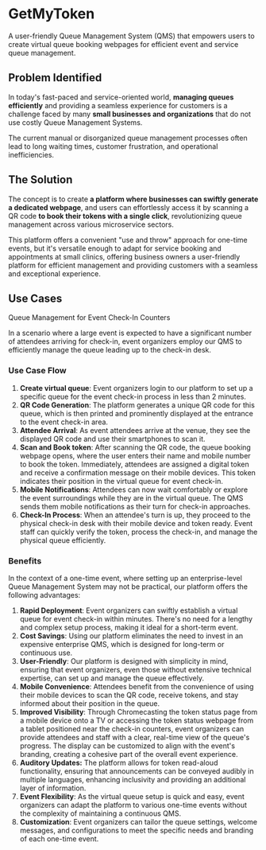 # GetMyToken
A user-friendly Queue Management System (QMS) that empowers users to create virtual queue booking webpages for efficient event and service queue management.

## Problem Identified
In today's fast-paced and service-oriented world, **managing queues efficiently** and providing a seamless experience for customers is a challenge faced by many **small businesses and organizations** that do not use costly Queue Management Systems.

The current manual or disorganized queue management processes often lead to long waiting times, customer frustration, and operational inefficiencies.

## The Solution
The concept is to create **a platform where businesses can swiftly generate a dedicated webpage**, and users can effortlessly access it by scanning a QR code **to book their tokens with a single click**, revolutionizing queue management across various microservice sectors.

This platform offers a convenient "use and throw" approach for one-time events, but it's versatile enough to adapt for service booking and appointments at small clinics, offering business owners a user-friendly platform for efficient management and providing customers with a seamless and exceptional experience.

## Use Cases
Queue Management for Event Check-In Counters

  In a scenario where a large event is expected to have a significant number of attendees arriving for check-in, event organizers employ our QMS to efficiently manage the queue leading up to the check-in desk.
  ### Use Case Flow
  1. **Create virtual queue**: Event organizers login to our platform to set up a specific queue for the event check-in process in less than 2 minutes.
  2. **QR Code Generation**: The platform generates a unique QR code for this queue, which is then printed and prominently displayed at the entrance to the event check-in area.
  3. **Attendee Arrival**: As event attendees arrive at the venue, they see the displayed QR code and use their smartphones to scan it.
  4. **Scan and Book token**: After scanning the QR code, the queue booking webpage opens, where the user enters their name and mobile number to book the token. Immediately, attendees are assigned a digital token and receive a confirmation message on their mobile devices. This token indicates their position in the virtual queue for event check-in.
  5. **Mobile Notifications**: Attendees can now wait comfortably or explore the event surroundings while they are in the virtual queue. The QMS sends them mobile notifications as their turn for check-in approaches.
  6. **Check-In Process**: When an attendee's turn is up, they proceed to the physical check-in desk with their mobile device and token ready. Event staff can quickly verify the token, process the check-in, and manage the physical queue efficiently.

  ### Benefits
  In the context of a one-time event, where setting up an enterprise-level Queue Management System may not be practical, our platform offers the following advantages:

1. **Rapid Deployment**: Event organizers can swiftly establish a virtual queue for event check-in within minutes. There's no need for a lengthy and complex setup process, making it ideal for a short-term event.
2. **Cost Savings**: Using our platform eliminates the need to invest in an expensive enterprise QMS, which is designed for long-term or continuous use.
3. **User-Friendly**: Our platform is designed with simplicity in mind, ensuring that event organizers, even those without extensive technical expertise, can set up and manage the queue effectively.
4. **Mobile Convenience**: Attendees benefit from the convenience of using their mobile devices to scan the QR code, receive tokens, and stay informed about their position in the queue.
5. **Improved Visibility**: Through Chromecasting the token status page from a mobile device onto a TV or accessing the token status webpage from a tablet positioned near the check-in counters, event organizers can provide attendees and staff with a clear, real-time view of the queue's progress. The display can be customized to align with the event's branding, creating a cohesive part of the overall event experience.
6. **Auditory Updates:** The platform allows for token read-aloud functionality, ensuring that announcements can be conveyed audibly in multiple languages, enhancing inclusivity and providing an additional layer of information.
7. **Event Flexibility**: As the virtual queue setup is quick and easy, event organizers can adapt the platform to various one-time events without the complexity of maintaining a continuous QMS.
8. **Customization**: Event organizers can tailor the queue settings, welcome messages, and configurations to meet the specific needs and branding of each one-time event.
